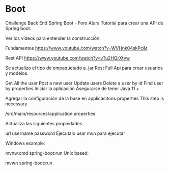 # Boot
Challenge Back End Spring Boot - Foro Alura
Tutorial para crear una API de Spring boot.

Ver los vídeos para entender la construcción:

Fundamentos https://www.youtube.com/watch?v=WVHnk04skPc&t

Rest API https://www.youtube.com/watch?v=vTu2HQrXtyw

Se actualizo el tipo de empaquetado a .jar
Rest Full Api para crear usuarios y modelos.

Get All the user
Post a new user
Update users
Delete a user by id
Find user by properties
Iniciar la aplicación
Asegurarse de tener Java 11 +

Agregar la configuración de la base en applicacitons.properties
This step is necessary

/src/main/resources/application.properties

Actualiza las siguientes propiedades

url
username
password
Ejecutalo
usar mvn para ejecutar

Windows example:

mvnw.cmd spring-boot:run
Unix based:

mvwn spring-boot:run 
